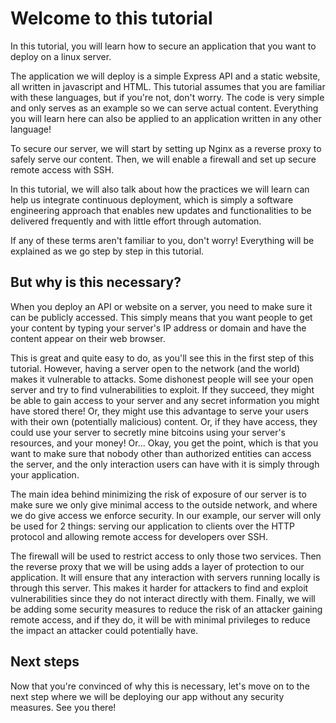# Welcome to this tutorial

In this tutorial, you will learn how to secure an application that you want to deploy on a linux server.

The application we will deploy is a simple Express API and a static website, all written in javascript and HTML. This tutorial assumes that you are familiar with these languages, but if you're not, don't worry. The code is very simple and only serves as an example so we can serve actual content. Everything you will learn here can also be applied to an application written in any other language!

To secure our server, we will start by setting up Nginx as a reverse proxy to safely serve our content. Then, we will enable a firewall and set up secure remote access with SSH.

In this tutorial, we will also talk about how the practices we will learn can help us integrate continuous deployment, which is simply a software engineering approach that enables new updates and functionalities to be delivered frequently and with little effort through automation.

If any of these terms aren't familiar to you, don't worry! Everything will be explained as we go step by step in this tutorial.

## But why is this necessary?

When you deploy an API or website on a server, you need to make sure it can be publicly accessed. This simply means that you want people to get your content by typing your server's IP address or domain and have the content appear on their web browser.

This is great and quite easy to do, as you'll see this in the first step of this tutorial. However, having a server open to the network (and the world) makes it vulnerable to attacks. Some dishonest people will see your open server and try to find vulnerabilities to exploit. If they succeed, they might be able to gain access to your server and any secret information you might have stored there! Or, they might use this advantage to serve your users with their own (potentially malicious) content. Or, if they have access, they could use your server to secretly mine bitcoins using your server's resources, and your money! Or... Okay, you get the point, which is that you want to make sure that nobody other than authorized entities can access the server, and the only interaction users can have with it is simply through your application.

The main idea behind minimizing the risk of exposure of our server is to make sure we only give minimal access to the outside network, and where we do give access we enforce security. In our example, our server will only be used for 2 things: serving our application to clients over the HTTP protocol and allowing remote access for developers over SSH.

The firewall will be used to restrict access to only those two services. Then the reverse proxy that we will be using adds a layer of protection to our application. It will ensure that any interaction with servers running locally is through this server. This makes it harder for attackers to find and exploit vulnerabilities since they do not interact directly with them. Finally, we will be adding some security measures to reduce the risk of an attacker gaining remote access, and if they do, it will be with minimal privileges to reduce the impact an attacker could potentially have.

## Next steps

Now that you're convinced of why this is necessary, let's move on to the next step where we will be deploying our app without any security measures. See you there!
